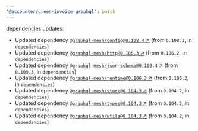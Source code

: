 ```yaml
---
"@accounter/green-invoice-graphql": patch
---
```

dependencies updates:
  - Updated dependency [`@graphql-mesh/config@0.108.4` ↗︎](https://www.npmjs.com/package/@graphql-mesh/config/v/0.108.4) (from `0.108.3`, in `dependencies`)
  - Updated dependency [`@graphql-mesh/http@0.106.3` ↗︎](https://www.npmjs.com/package/@graphql-mesh/http/v/0.106.3) (from `0.106.2`, in `dependencies`)
  - Updated dependency [`@graphql-mesh/json-schema@0.109.4` ↗︎](https://www.npmjs.com/package/@graphql-mesh/json-schema/v/0.109.4) (from `0.109.3`, in `dependencies`)
  - Updated dependency [`@graphql-mesh/runtime@0.106.3` ↗︎](https://www.npmjs.com/package/@graphql-mesh/runtime/v/0.106.3) (from `0.106.2`, in `dependencies`)
  - Updated dependency [`@graphql-mesh/store@0.104.3` ↗︎](https://www.npmjs.com/package/@graphql-mesh/store/v/0.104.3) (from `0.104.2`, in `dependencies`)
  - Updated dependency [`@graphql-mesh/types@0.104.3` ↗︎](https://www.npmjs.com/package/@graphql-mesh/types/v/0.104.3) (from `0.104.2`, in `dependencies`)
  - Updated dependency [`@graphql-mesh/utils@0.104.3` ↗︎](https://www.npmjs.com/package/@graphql-mesh/utils/v/0.104.3) (from `0.104.2`, in `dependencies`)
